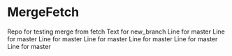 # MergeFetch
Repo for testing merge from fetch
Text for new_branch
Line for master
Line for master
Line for master
Line for master
Line for master
Line for master
Line for master
